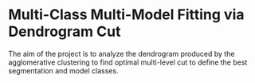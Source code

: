 # Multi-Class Multi-Model Fitting via Dendrogram Cut
The aim of the project is to analyze the dendrogram produced by the agglomerative clustering to find optimal multi-level cut to define the best segmentation and model classes.
